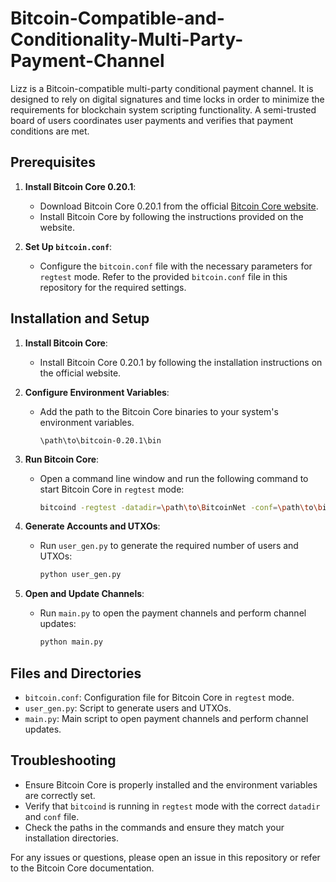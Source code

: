 # Bitcoin-Compatible-and-Conditionality-Multi-Party-Payment-Channel
Lizz is a Bitcoin-compatible multi-party conditional payment channel. It is designed to rely on digital signatures and time locks in order to minimize the requirements for blockchain system scripting functionality. A semi-trusted board of users coordinates user payments and verifies that payment conditions are met.

## Prerequisites

1. **Install Bitcoin Core 0.20.1**:
   - Download Bitcoin Core 0.20.1 from the official [Bitcoin Core website](https://bitcoin.org/en/bitcoin-core/).
   - Install Bitcoin Core by following the instructions provided on the website.

2. **Set Up `bitcoin.conf`**:
   - Configure the `bitcoin.conf` file with the necessary parameters for `regtest` mode. Refer to the provided `bitcoin.conf` file in this repository for the required settings.

## Installation and Setup

1. **Install Bitcoin Core**:
   - Install Bitcoin Core 0.20.1 by following the installation instructions on the official website.

2. **Configure Environment Variables**:
   - Add the path to the Bitcoin Core binaries to your system's environment variables.
     ```
     \path\to\bitcoin-0.20.1\bin
     ```

3. **Run Bitcoin Core**:
   - Open a command line window and run the following command to start Bitcoin Core in `regtest` mode:
     ```bash
     bitcoind -regtest -datadir=\path\to\BitcoinNet -conf=\path\to\bitcoin.conf
     ```

4. **Generate Accounts and UTXOs**:
   - Run `user_gen.py` to generate the required number of users and UTXOs:
     ```bash
     python user_gen.py
     ```

5. **Open and Update Channels**:
   - Run `main.py` to open the payment channels and perform channel updates:
     ```bash
     python main.py
     ```

## Files and Directories

- `bitcoin.conf`: Configuration file for Bitcoin Core in `regtest` mode.
- `user_gen.py`: Script to generate users and UTXOs.
- `main.py`: Main script to open payment channels and perform channel updates.

## Troubleshooting

- Ensure Bitcoin Core is properly installed and the environment variables are correctly set.
- Verify that `bitcoind` is running in `regtest` mode with the correct `datadir` and `conf` file.
- Check the paths in the commands and ensure they match your installation directories.

For any issues or questions, please open an issue in this repository or refer to the Bitcoin Core documentation.
